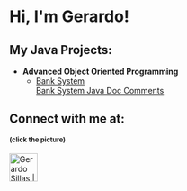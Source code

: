 <h1>Hi, I'm Gerardo! </h1>

<h2>My Java Projects:</h2>

- <b>Advanced Object Oriented Programming</b>  
  - [Bank System](https://github.com/Gerardos0/Bank-System.git)<br>
  [Bank System Java Doc Comments](https://gerardos0.github.io/Bank-System/)





<h2> Connect with me at:</h2>
<small><b>(click the picture)</b></small><br><br>

<a href="https://www.linkedin.com/in/gerardo-sillas-1aa546291/" target="_blank" rel="noopener noreferrer">
  <img src="https://upload.wikimedia.org/wikipedia/commons/c/ca/LinkedIn_logo_initials.png" alt="Gerardo Sillas | LinkedIn" width="50" style="vertical-align: middle;"/>
</a>






